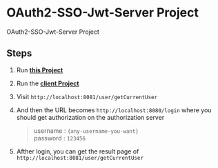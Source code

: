# OAuth2-SSO-Jwt-Server Project
 OAuth2-SSO-Jwt-Server Project
## Steps
1. Run [**this Project**](https://github.com/hjwforever/oauth2-jwt-sso-server)
2. Run the **[client Project](https://github.com/hjwforever/oauth2-client)**
3. Visit `http://localhost:8081/user/getCurrentUser`
4. And then the URL becomes `http://localhost:8080/login` where you should get authorization on the authorization server  
    > username :   `{any-username-you-want}`  
    password : `123456`

5. Afther login, you can get the result page of `http://localhost:8081/user/getCurrentUser`  
